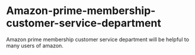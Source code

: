 # Amazon-prime-membership-customer-service-department
Amazon prime membership customer service department will be helpful to many users of amazon.
